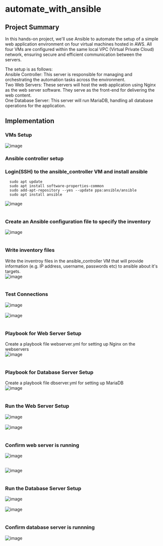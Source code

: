 # automate_with_ansible

## Project Summary
In this hands-on project, we'll use Ansible to automate the setup of a simple web application environment on four virtual machines hosted in AWS. All four VMs are configured within the same local VPC (Virtual Private Cloud) network, ensuring secure and efficient communication between the servers.

The setup is as follows: <br>
Ansible Controller: This server is responsible for managing and orchestrating the automation tasks across the environment. <br> 
Two Web Servers: These servers will host the web application using Nginx as the web server software. They serve as the front-end for delivering the web content. <br>
One Database Server: This server will run MariaDB, handling all database operations for the application. <br>

## Implementation

### VMs Setup
![image](https://github.com/user-attachments/assets/ef127f12-6056-4b31-a910-5150ba49f4ea) <br>

### Ansible controller setup
### Login(SSH) to the ansible_controller VM and install ansible<br>
```
  sudo apt update
  sudo apt install software-properties-common
  sudo add-apt-repository --yes --update ppa:ansible/ansible
  sudo apt install ansible
```
![image](https://github.com/user-attachments/assets/2c0eeef8-a5da-41b9-bbe8-b29af074359d) <br> <br>

### Create an Ansible configuration file to specify the inventory <br>
![image](https://github.com/user-attachments/assets/65ef10ae-602d-4307-b61c-4891f47cecb6) <br> <br>


### Write inventory files
Write the inventroy files in the ansible_controller VM that will provide information (e.g. IP address, username, passwords etc) to ansible about it's targets. <br>
![image](https://github.com/user-attachments/assets/29519cd7-f221-4138-bf02-03671c6cdda6) <br> <br>


### Test Connections
![image](https://github.com/user-attachments/assets/e1f3ee0e-3605-4461-a512-2d33b0054357) <br> <br>
![image](https://github.com/user-attachments/assets/c443cde1-51a8-4498-8e6c-802873cc952e) <br> <br>


### Playbook for Web Server Setup
Create a playbook file webserver.yml for setting up Nginx on the webservers <br>
![image](https://github.com/user-attachments/assets/4198b65c-e99b-4bd6-8ff1-08490f1895ad) <br> <br>

### Playbook for Database Server Setup
Create a playbook file dbserver.yml for setting up MariaDB <br>
![image](https://github.com/user-attachments/assets/a95f6892-1506-4c4b-bf89-ac4c51815368) <br> <br>


### Run the Web Server Setup
![image](https://github.com/user-attachments/assets/dedb8e48-46c5-44e8-a494-864383942f4a) <br> <br>
![image](https://github.com/user-attachments/assets/840e0f92-20f7-422d-ba3a-19e41d6ca0ec) <br> <br>


### Confirm web server is running
![image](https://github.com/user-attachments/assets/34be11c5-7989-4d41-a429-c4f5ee4330fd) <br> <br>

![image](https://github.com/user-attachments/assets/de3a3b9f-198a-4431-a572-bbc532ef88d0) <br> <br>



### Run the Database Server Setup
![image](https://github.com/user-attachments/assets/f6c737aa-4331-40c2-a8b5-3149b4d31f05) <br> <br>
![image](https://github.com/user-attachments/assets/17c17650-3860-4533-a40d-040d1bfffbf9) <br> <br>

### Confirm database server is runnning
![image](https://github.com/user-attachments/assets/de8bdfb8-40ad-49d5-9938-7003ead09ee9) <br> <br>














